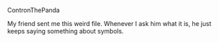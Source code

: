 ContronThePanda

My friend sent me this weird file. Whenever I ask him what it is, he just keeps saying something about symbols.
